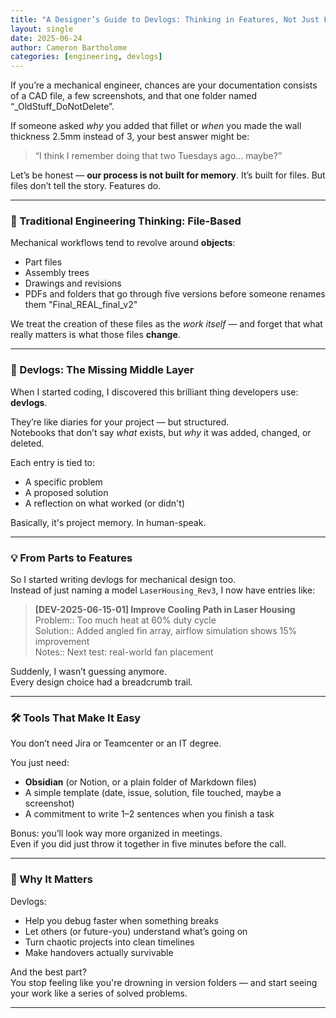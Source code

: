```yaml
---
title: "A Designer’s Guide to Devlogs: Thinking in Features, Not Just Files"
layout: single
date: 2025-06-24
author: Cameron Bartholome
categories: [engineering, devlogs]
---
```


If you’re a mechanical engineer, chances are your documentation consists of a CAD file, a few screenshots, and that one folder named “_OldStuff_DoNotDelete”.  

If someone asked _why_ you added that fillet or _when_ you made the wall thickness 2.5mm instead of 3, your best answer might be:  
> “I think I remember doing that two Tuesdays ago... maybe?”

Let’s be honest — **our process is not built for memory**. It’s built for files. But files don’t tell the story. Features do.

---
### 🧱 Traditional Engineering Thinking: File-Based

Mechanical workflows tend to revolve around **objects**:  
- Part files  
- Assembly trees  
- Drawings and revisions  
- PDFs and folders that go through five versions before someone renames them "Final_REAL_final_v2"

We treat the creation of these files as the *work itself* — and forget that what really matters is what those files **change**.

---
### 🧠 Devlogs: The Missing Middle Layer

When I started coding, I discovered this brilliant thing developers use: **devlogs**.

They’re like diaries for your project — but structured.  
Notebooks that don’t say *what* exists, but *why* it was added, changed, or deleted.

Each entry is tied to:
- A specific problem  
- A proposed solution  
- A reflection on what worked (or didn't)

Basically, it's project memory. In human-speak.

---
### 💡 From Parts to Features

So I started writing devlogs for mechanical design too.  
Instead of just naming a model `LaserHousing_Rev3`, I now have entries like:

> **[DEV-2025-06-15-01] Improve Cooling Path in Laser Housing**  
> Problem:: Too much heat at 60% duty cycle  
> Solution:: Added angled fin array, airflow simulation shows 15% improvement  
> Notes:: Next test: real-world fan placement

Suddenly, I wasn’t guessing anymore.  
Every design choice had a breadcrumb trail.

---
### 🛠️ Tools That Make It Easy

You don’t need Jira or Teamcenter or an IT degree.

You just need:
- **Obsidian** (or Notion, or a plain folder of Markdown files)  
- A simple template (date, issue, solution, file touched, maybe a screenshot)  
- A commitment to write 1–2 sentences when you finish a task

Bonus: you’ll look way more organized in meetings.  
Even if you did just throw it together in five minutes before the call.

---
### 🚀 Why It Matters

Devlogs:
- Help you debug faster when something breaks
- Let others (or future-you) understand what’s going on
- Turn chaotic projects into clean timelines
- Make handovers actually survivable

And the best part?  
You stop feeling like you're drowning in version folders — and start seeing your work like a series of solved problems.

---